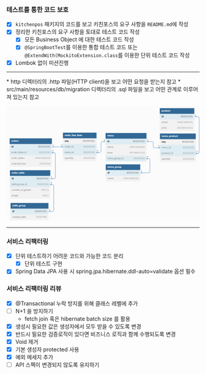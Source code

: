 ### 테스트를 통한 코드 보호

* [x] `kitchenpos` 패키지의 코드를 보고 키친포스의 요구 사항을 `README.md`에 작성
* [x] 정리한 키친포스의 요구 사항을 토대로 테스트 코드 작성
  * [x] 모든 Business Object 에 대한 테스트 코드 작성
  * [x] `@SpringBootTest`를 이용한 통합 테스트 코드 또는<br> 
    `@ExtendWith(MockitoExtension.class`를 이용한 단위 테스트 코드 작성
* [x] Lombok 없이 미션진행
<hr>
* http 디렉터리의 .http 파일(HTTP client)을 보고 어떤 요청을 받는지 참고
* src/main/resources/db/migration 디렉터리의 .sql 파일을 보고 어떤 관계로 이루어져 있는지 참고

![img.png](img.png)
<hr>

### 서비스 리팩터링

* [x] 단위 테스트하기 어려운 코드와 가능한 코드 분리
  * [x] 단위 테스트 구현
* [x] Spring Data JPA 사용 시 spring.jpa.hibernate.ddl-auto=validate 옵션 필수

### 서비스 리팩터링 리뷰

* [x] @Transactional 누락 방지를 위해 클래스 레벨에 추가
* [ ] N+1 을 방지하기
  * fetch join 혹은 hibernate batch size 를 활용
* [x] 생성시 필요한 값은 생성자에서 모두 받을 수 있도록 변경
* [x] 반드시 필요한 검증로직이 있다면 비즈니스 로직과 함께 수행되도록 변경
* [x] Void 제거
* [x] 기본 생성자 protected 사용
* [x] 예외 메세지 추가
* [ ] API 스펙이 변경되지 않도록 유지하기
